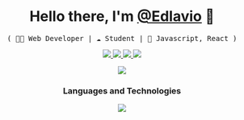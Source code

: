 
<p>
  <h1 align="center">
    <b>Hello there, I'm <a href="https://github.com/Edlavio">@Edlavio</a> 👋</b>
  </h1>
  <p align="center">
    <samp>( 👨‍💻 Web Developer | ☁️ Student | 💼 Javascript, React )</samp>
  </p>
</p>

<p align="center">
  <a href="https://github.com/Edlavio">
    <img src="https://img.shields.io/badge/github-Edlavio-211F1F?logo=github&logoColor=white&style=flat-square" />
  </a>
  <a target="_blank" href="https://www.linkedin.com/in/edlavio">
    <img src="https://img.shields.io/badge/linkedin-edlavio-0072B1?logo=linkedin&style=flat-square" />
  </a>
    <a target="_blank" href="mailto:edlavio@gmail.com">
    <img src="https://img.shields.io/badge/Gmail-ff0000?logo=Gmail&logoColor=white&style=flat-square" />
  </a>
  <a href="https://github.com/Edlavio">
    <img src="https://enkahcw3aqjzlyp.m.pipedream.net/?key=gh-Edlavio&label=visitors&color=grey&style=flat" />
  </a>
</p>

<div align="center">
   <a href="https://github.com/Edlavio">
    <img src="https://github-readme-stats.vercel.app/api/top-langs/?username=Edlavio&hide=html&layout=compact&theme=tokyonight">
  </a>
</div>

<div align="center">
 <h3>Languages and Technologies</h3>
  <a href="https://skillicons.dev">
    <img src="https://skillicons.dev/icons?i=html,css,js,sass,react,figma,linux,git" />
  </a>
</div>

